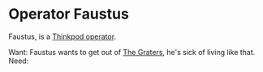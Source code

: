 Operator Faustus
================

Faustus, is a [Thinkpod operator](../ocupations/thinkpod_operator.md).

Want: Faustus wants to get out of [The Graters](../places/the_graters.md), he's sick of living like that.
Need: 